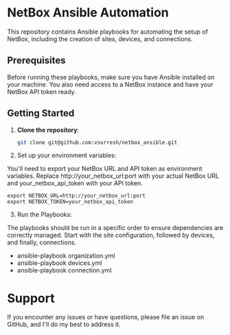 # NetBox Ansible Automation

This repository contains Ansible playbooks for automating the setup of NetBox, including the creation of sites, devices, and connections.

## Prerequisites

Before running these playbooks, make sure you have Ansible installed on your machine. You also need access to a NetBox instance and have your NetBox API token ready.

## Getting Started

1. **Clone the repository**:

   ```bash
   git clone git@github.com:vsurresh/netbox_ansible.git

2. Set up your environment variables:

You'll need to export your NetBox URL and API token as environment variables. Replace http://your_netbox_url:port with your actual NetBox URL and your_netbox_api_token with your API token.
```
export NETBOX_URL=http://your_netbox_url:port
export NETBOX_TOKEN=your_netbox_api_token
```
3. Run the Playbooks:

The playbooks should be run in a specific order to ensure dependencies are correctly managed. Start with the site configuration, followed by devices, and finally, connections.
* ansible-playbook organization.yml
* ansible-playbook devices.yml
* ansible-playbook connection.yml

# Support
If you encounter any issues or have questions, please file an issue on GitHub, and I'll do my best to address it.